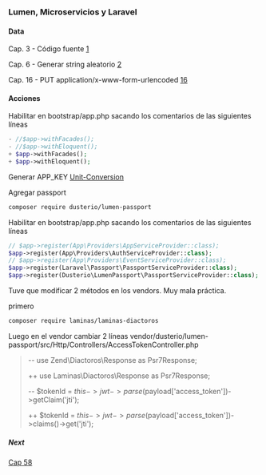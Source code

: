 ### Lumen, Microservicios y Laravel

#### Data

Cap. 3 - Código fuente [1](https://www.udemy.com/course/microservicios-con-lumen-una-arquitectura-orientada-a-servicios/learn/lecture/12176980#overview)


Cap. 6 - Generar string aleatorio [2](http://www.unit-conversion.info/texttools/random-string-generator/)

Cap. 16 - PUT application/x-www-form-urlencoded [16](https://www.udemy.com/course/microservicios-con-lumen-una-arquitectura-orientada-a-servicios/learn/lecture/12177192#overview)


#### Acciones

Habilitar en bootstrap/app.php sacando los comentarios de las siguientes líneas

```php
- //$app->withFacades();
- //$app->withEloquent();
+ $app->withFacades();
+ $app->withEloquent();
```

Generar APP_KEY
[Unit-Conversion](http://www.unit-conversion.info/texttools/random-string-generator/)

Agregar passport

```bash
composer require dusterio/lumen-passport
```


Habilitar en bootstrap/app.php sacando los comentarios de las siguientes líneas

```php
// $app->register(App\Providers\AppServiceProvider::class);
$app->register(App\Providers\AuthServiceProvider::class);
// $app->register(App\Providers\EventServiceProvider::class);
$app->register(Laravel\Passport\PassportServiceProvider::class);
$app->register(Dusterio\LumenPassport\PassportServiceProvider::class);
```
Tuve que modificar 2 métodos en los vendors. Muy mala práctica.

primero 
```bash
composer require laminas/laminas-diactoros
```

Luego en el vendor cambiar 2 líneas
vendor/dusterio/lumen-passport/src/Http/Controllers/AccessTokenController.php

> -- use Zend\Diactoros\Response as Psr7Response;
>
> ++ use Laminas\Diactoros\Response as Psr7Response;
> 
> -- $tokenId = $this->jwt->parse($payload['access_token'])->getClaim('jti');
> 
> ++ $tokenId = $this->jwt->parse($payload['access_token'])->claims()->get('jti');


##### Next
[Cap 58](https://www.udemy.com/course/microservicios-con-lumen-una-arquitectura-orientada-a-servicios/learn/lecture/16878040#questions/15098794)

